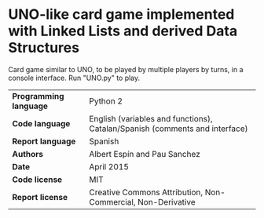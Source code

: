 # UNO-like card game implemented with Linked Lists and derived Data Structures

 Card game similar to UNO, to be played by multiple players by turns, in a console interface. Run "UNO.py" to play.


| | |
|-|-|
| **Programming language**  | Python 2 |
| **Code language**   | English (variables and functions), Catalan/Spanish (comments and interface) |
| **Report language**  | Spanish |
| **Authors** | Albert Espín and Pau Sanchez |
| **Date**  | April 2015  |
| **Code license**  | MIT |
| **Report license**  | Creative Commons Attribution, Non-Commercial, Non-Derivative |


